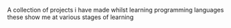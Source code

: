 A collection of projects i have made whilst learning programming languages these show me at various stages of learning
